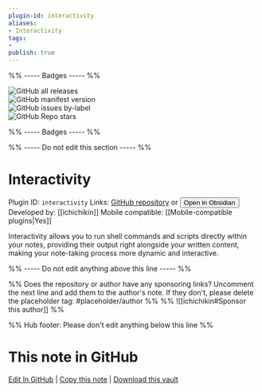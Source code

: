 ```yaml
---
plugin-id: interactivity
aliases:
- Interactivity
tags: 
- 
publish: true
---
```


%% ----- Badges ----- %%

![GitHub all releases](https://img.shields.io/github/downloads/ichichikin/obsidian-plugin-interactivity/total?color=573E7A&logo=github&style=for-the-badge)   
![GitHub manifest version](https://img.shields.io/github/manifest-json/v/ichichikin/obsidian-plugin-interactivity?color=573E7A&logo=github&style=for-the-badge)   
![GitHub issues by-label](https://img.shields.io/github/issues/ichichikin/obsidian-plugin-interactivity/help%20wanted?color=573E7A&logo=github&style=for-the-badge)   
![GitHub Repo stars](https://img.shields.io/github/stars/ichichikin/obsidian-plugin-interactivity?color=573E7A&logo=github&style=for-the-badge)

%% ----- Badges ----- %%

%% ----- Do not edit this section ----- %%

# Interactivity

Plugin ID: `interactivity`
Links: [GitHub repository](https://github.com/ichichikin/obsidian-plugin-interactivity) or [<button id=HH>Open in Obsidian</button>](obsidian://show-plugin?id=interactivity)
Developed by: [[ichichikin]]
Mobile compatible: [[Mobile-compatible plugins|Yes]]

Interactivity allows you to run shell commands and scripts directly within your notes, providing their output right alongside your written content, making your note-taking process more dynamic and interactive.

%% ----- Do not edit anything above this line ----- %% 

%% Does the repository or author have any sponsoring links? Uncomment the next line and add them to the author's note. If they don't, please delete the placeholder tag: #placeholder/author %%
%% ![[ichichikin#Sponsor this author]] %%

%% Hub footer: Please don't edit anything below this line %%

# This note in GitHub

<span class="git-footer">[Edit In GitHub](https://github.dev/obsidian-community/obsidian-hub/blob/main/02%20-%20Community%20Expansions/02.05%20All%20Community%20Expansions/Plugins/interactivity.md "git-hub-edit-note") | [Copy this note](https://raw.githubusercontent.com/obsidian-community/obsidian-hub/main/02%20-%20Community%20Expansions/02.05%20All%20Community%20Expansions/Plugins/interactivity.md "git-hub-copy-note") | [Download this vault](https://github.com/obsidian-community/obsidian-hub/archive/refs/heads/main.zip "git-hub-download-vault") </span>
